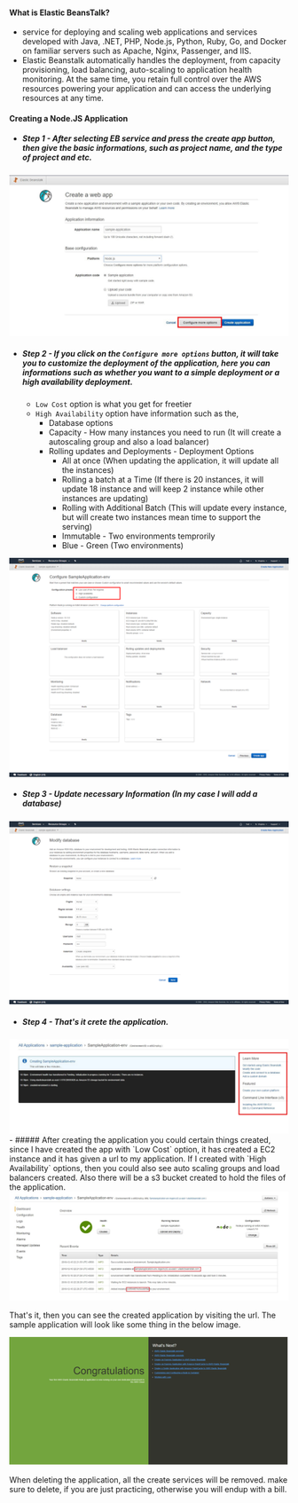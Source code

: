 #### What is Elastic BeansTalk?
  - service for deploying and scaling web applications and services developed with Java, .NET, PHP, Node.js, Python, Ruby, Go, and Docker on familiar servers such as Apache, Nginx, Passenger, and IIS.
  - Elastic Beanstalk automatically handles the deployment, from capacity provisioning, load balancing, auto-scaling to application health monitoring. At the same time, you retain full control over the AWS resources powering your application and can access the underlying resources at any time.

#### Creating a Node.JS Application
  - ##### Step 1 - After selecting EB service and press the create app button, then give the basic informations, such as project name, and the type of project and etc.
<div align="center"><img src ="https://github.com/CharlesRajendran/aws-training/blob/master/images/ElasticBeansTalk/1.JPG" /></div>

  - ##### Step 2 - If you click on the `Configure more options` button, it will take you to customize the deployment of the application, here you can informations such as whether you want to a simple deployment or a high availability deployment.
    - `Low Cost` option is what you get for freetier
    - `High Availability` option have information such as the,
      - Database options
      - Capacity - How many instances you need to run (It will create a autoscaling group and also a load balancer)
      - Rolling updates and Deployments - Deployment Options 
        - All at once (When updating the application, it will update all the instances)
        - Rolling a batch at a Time (If there is 20 instances, it will update 18 instance and will keep 2 instance while other instances are updating)
        - Rolling with Additional Batch (This will update every instance, but will create two instances mean time to support the serving)
        - Immutable - Two environments temprorily 
        - Blue - Green (Two environments) 
<div align="center"><img src ="https://github.com/CharlesRajendran/aws-training/blob/master/images/ElasticBeansTalk/2.png" /></div>

- ##### Step 3 - Update necessary Information (In my case I will add a database)
<div align="center"><img src ="https://github.com/CharlesRajendran/aws-training/blob/master/images/ElasticBeansTalk/3.png" /></div>

- ##### Step 4 - That's it crete the application.
<div align="center"><img src ="https://github.com/CharlesRajendran/aws-training/blob/master/images/ElasticBeansTalk/4.JPG" /></div>
  - ##### After creating the application you could certain things created, since I have created the app with `Low Cost` option, it has created a EC2 instance and it has given a url to my application. If I created with `High Availability` options, then you could also see auto scaling groups and load balancers created. Also there will be a s3 bucket created to hold the files of the application.
<div align="center"><img src ="https://github.com/CharlesRajendran/aws-training/blob/master/images/ElasticBeansTalk/5.JPG" /></div>

That's it, then you can see the created application by visiting the url. The sample application will look like some thing in the below image. 
<div align="center"><img src ="https://github.com/CharlesRajendran/aws-training/blob/master/images/ElasticBeansTalk/6.png" /></div>

When deleting the application, all the create services will be removed. make sure to delete, if you are just practicing, otherwise you will endup with a bill.
